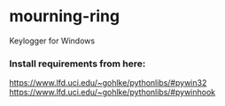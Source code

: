 # mourning-ring
Keylogger for Windows

### Install requirements from here:

https://www.lfd.uci.edu/~gohlke/pythonlibs/#pywin32
<br/>
https://www.lfd.uci.edu/~gohlke/pythonlibs/#pywinhook
